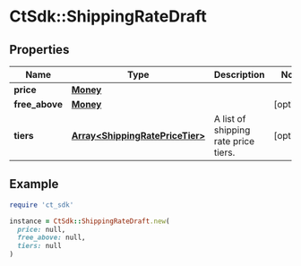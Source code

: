 # CtSdk::ShippingRateDraft

## Properties

| Name | Type | Description | Notes |
| ---- | ---- | ----------- | ----- |
| **price** | [**Money**](Money.md) |  |  |
| **free_above** | [**Money**](Money.md) |  | [optional] |
| **tiers** | [**Array&lt;ShippingRatePriceTier&gt;**](ShippingRatePriceTier.md) | A list of shipping rate price tiers. | [optional] |

## Example

```ruby
require 'ct_sdk'

instance = CtSdk::ShippingRateDraft.new(
  price: null,
  free_above: null,
  tiers: null
)
```

